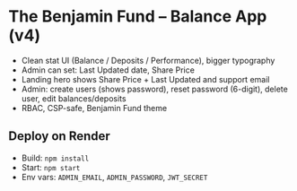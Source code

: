 
# The Benjamin Fund – Balance App (v4)

- Clean stat UI (Balance / Deposits / Performance), bigger typography
- Admin can set: Last Updated date, Share Price
- Landing hero shows Share Price + Last Updated and support email
- Admin: create users (shows password), reset password (6-digit), delete user, edit balances/deposits
- RBAC, CSP-safe, Benjamin Fund theme

## Deploy on Render
- Build: `npm install`
- Start: `npm start`
- Env vars: `ADMIN_EMAIL`, `ADMIN_PASSWORD`, `JWT_SECRET`
